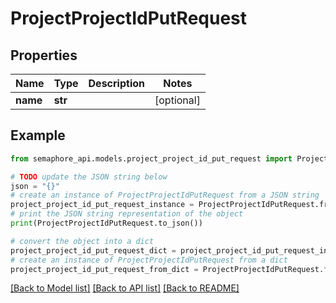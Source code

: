 # ProjectProjectIdPutRequest


## Properties

Name | Type | Description | Notes
------------ | ------------- | ------------- | -------------
**name** | **str** |  | [optional] 

## Example

```python
from semaphore_api.models.project_project_id_put_request import ProjectProjectIdPutRequest

# TODO update the JSON string below
json = "{}"
# create an instance of ProjectProjectIdPutRequest from a JSON string
project_project_id_put_request_instance = ProjectProjectIdPutRequest.from_json(json)
# print the JSON string representation of the object
print(ProjectProjectIdPutRequest.to_json())

# convert the object into a dict
project_project_id_put_request_dict = project_project_id_put_request_instance.to_dict()
# create an instance of ProjectProjectIdPutRequest from a dict
project_project_id_put_request_from_dict = ProjectProjectIdPutRequest.from_dict(project_project_id_put_request_dict)
```
[[Back to Model list]](../README.md#documentation-for-models) [[Back to API list]](../README.md#documentation-for-api-endpoints) [[Back to README]](../README.md)


